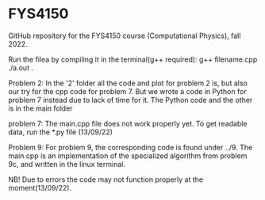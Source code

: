 # FYS4150
GitHub repository for the FYS4150 course (Computational Physics), fall 2022.

Run the filea by compiling it in the terminal(g++ required):
    g++ filename.cpp
    ./a.out .
    
    
Problem 2:
In the '2' folder all the code and plot for problem 2 is, but also our try for the cpp code for problem 7. But we wrote a code in Python for problem 7 instead due to lack of time for it. The Python code and the other is in the main folder

problem 7:
The main.cpp file does not work properly yet. To get readable data, run the *.py file (13/09/22)

Problem 9:
For problem 9, the corresponding code is found under ../9. The main.cpp is an implementation of the specialized algorithm from problem 9c, and written in the linux terminal. 

NB! Due to errors the code may not function properly at the moment(13/09/22).
